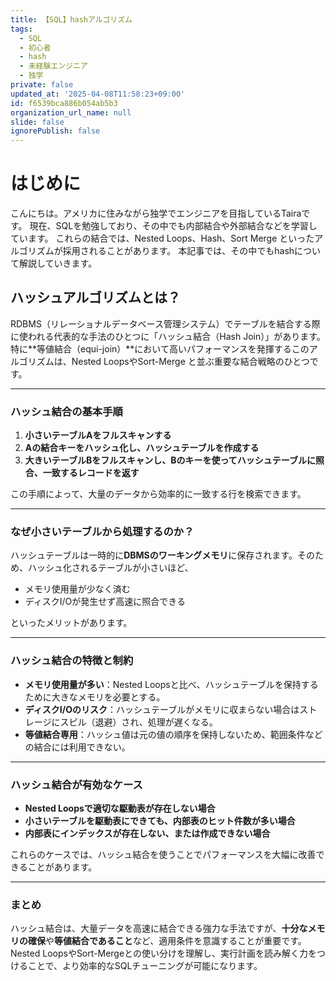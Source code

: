 ```yaml
---
title: 【SQL】hashアルゴリズム
tags:
  - SQL
  - 初心者
  - hash
  - 未経験エンジニア
  - 独学
private: false
updated_at: '2025-04-08T11:58:23+09:00'
id: f6539bca886b054ab5b3
organization_url_name: null
slide: false
ignorePublish: false
---
```

# はじめに

こんにちは。アメリカに住みながら独学でエンジニアを目指しているTairaです。
現在、SQLを勉強しており、その中でも内部結合や外部結合などを学習しています。
これらの結合では、Nested Loops、Hash、Sort Merge といったアルゴリズムが採用されることがあります。
本記事では、その中でもhashについて解説していきます。

## ハッシュアルゴリズムとは？

RDBMS（リレーショナルデータベース管理システム）でテーブルを結合する際に使われる代表的な手法のひとつに「ハッシュ結合（Hash Join）」があります。特に**等値結合（equi-join）**において高いパフォーマンスを発揮するこのアルゴリズムは、Nested LoopsやSort-Merge と並ぶ重要な結合戦略のひとつです。

---

### ハッシュ結合の基本手順

1. **小さいテーブルAをフルスキャンする**
2. **Aの結合キーをハッシュ化し、ハッシュテーブルを作成する**
3. **大きいテーブルBをフルスキャンし、Bのキーを使ってハッシュテーブルに照合、一致するレコードを返す**

この手順によって、大量のデータから効率的に一致する行を検索できます。

---

### なぜ小さいテーブルから処理するのか？

ハッシュテーブルは一時的に**DBMSのワーキングメモリ**に保存されます。そのため、ハッシュ化されるテーブルが小さいほど、
- メモリ使用量が少なく済む
- ディスクI/Oが発生せず高速に照合できる

といったメリットがあります。

---

### ハッシュ結合の特徴と制約

-  **メモリ使用量が多い**：Nested Loopsと比べ、ハッシュテーブルを保持するために大きなメモリを必要とする。
-  **ディスクI/Oのリスク**：ハッシュテーブルがメモリに収まらない場合はストレージにスピル（退避）され、処理が遅くなる。
-  **等値結合専用**：ハッシュ値は元の値の順序を保持しないため、範囲条件などの結合には利用できない。

---

### ハッシュ結合が有効なケース

-  **Nested Loopsで適切な駆動表が存在しない場合**
-  **小さいテーブルを駆動表にできても、内部表のヒット件数が多い場合**
-  **内部表にインデックスが存在しない、または作成できない場合**

これらのケースでは、ハッシュ結合を使うことでパフォーマンスを大幅に改善できることがあります。

---

### まとめ

ハッシュ結合は、大量データを高速に結合できる強力な手法ですが、**十分なメモリの確保**や**等値結合であること**など、適用条件を意識することが重要です。Nested LoopsやSort-Mergeとの使い分けを理解し、実行計画を読み解く力をつけることで、より効率的なSQLチューニングが可能になります。



